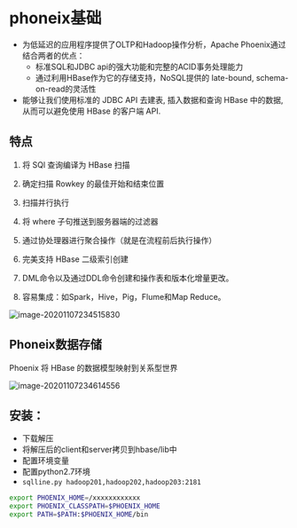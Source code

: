# phoneix基础

- 为低延迟的应用程序提供了OLTP和Hadoop操作分析，Apache Phoenix通过结合两者的优点：
  - 标准SQL和JDBC api的强大功能和完整的ACID事务处理能力
  - 通过利用HBase作为它的存储支持，NoSQL提供的 late-bound, schema-on-read的灵活性
- 能够让我们使用标准的 JDBC API 去建表, 插入数据和查询 HBase 中的数据, 从而可以避免使用 HBase 的客户端 API.

## 特点

1. 将 SQl 查询编译为 HBase 扫描

2. 确定扫描 Rowkey 的最佳开始和结束位置

3. 扫描并行执行

4. 将 where 子句推送到服务器端的过滤器

5. 通过协处理器进行聚合操作（就是在流程前后执行操作）

6. 完美支持 HBase 二级索引创建

7. DML命令以及通过DDL命令创建和操作表和版本化增量更改。

8. 容易集成：如Spark，Hive，Pig，Flume和Map Reduce。



![image-20201107234515830](https://raw.githubusercontent.com/privking/king-note-images/master/img/note/image-20201107234515830-1604763923-9e0850.png)



## Phoneix数据存储

Phoenix 将 HBase 的数据模型映射到关系型世界

![image-20201107234614556](https://raw.githubusercontent.com/privking/king-note-images/master/img/note/image-20201107234614556-1604763974-792114.png)

## 安装：

- 下载解压
- 将解压后的client和server拷贝到hbase/lib中
- 配置环境变量
- 配置python2.7环境
- `sqlline.py hadoop201,hadoop202,hadoop203:2181`

```sh
export PHOENIX_HOME=/xxxxxxxxxxxx
export PHOENIX_CLASSPATH=$PHOENIX_HOME
export PATH=$PATH:$PHOENIX_HOME/bin
```

